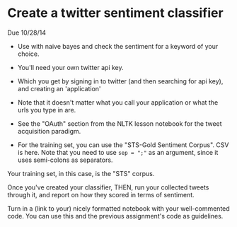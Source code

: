 
# Create a twitter sentiment classifier

Due 10/28/14

* Use with naive bayes and check the sentiment for a keyword of your choice.

* You'll need your own twitter api key.
* Which you get by signing in to twitter (and then searching for api key), and creating an 'application'
* Note that it doesn't matter what you call your application or what the urls you type in are.
* See the "OAuth" section from the NLTK lesson notebook for the tweet acquisition paradigm.

* For the training set, you can use the "STS-Gold Sentiment Corpus". CSV is here.  Note that you need to use `sep = ";"` as an argument, since it uses semi-colons as separators.

Your training set, in this case, is the "STS" corpus.

Once you've created your classifier, THEN, run your collected tweets through it, and report on how they scored in terms of sentiment.



Turn in a (link to your) nicely formatted notebook with your well-commented code. You can use this and the previous assignment's code as guidelines.
